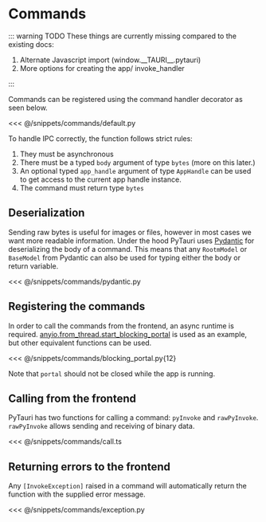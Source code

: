 # Commands

::: warning TODO
These things are currently missing compared to the existing docs:
1. Alternate Javascript import (window.\_\_TAURI__.pytauri)
2. More options for creating the app/ invoke_handler

:::

Commands can be registered using the command handler decorator as seen below.

<<< @/snippets/commands/default.py

To handle IPC correctly, the function follows strict rules:
1. They must be asynchronous
2. There must be a typed `body` argument of type `bytes` (more on this later.)
3. An optional typed `app_handle` argument of type `AppHandle` can be used to get access to the current app handle instance.
4. The command must return type `bytes`

## Deserialization
Sending raw bytes is useful for images or files, however in most cases we want more readable information.
Under the hood PyTauri uses [Pydantic](https://docs.pydantic.dev/latest/) for deserializing the body of a command.
This means that any `RootmModel` or `BaseModel` from Pydantic can also be used for typing either the body or return variable.

<<< @/snippets/commands/pydantic.py

## Registering the commands
In order to call the commands from the frontend, an async runtime is required.
[anyio.from_thread.start_blocking_portal](https://anyio.readthedocs.io/en/stable/api.html#anyio.from_thread.start_blocking_portal) is
used as an example, but other equivalent functions can be used.

<<< @/snippets/commands/blocking_portal.py{12}

Note that `portal` should not be closed while the app is running.

## Calling from the frontend
PyTauri has two functions for calling a command: `pyInvoke` and `rawPyInvoke`.
`rawPyInvoke` allows sending and receiving of binary data.

<<< @/snippets/commands/call.ts

## Returning errors to the frontend
Any `[InvokeException]` raised in a command will automatically return the function with the supplied error message.

<<< @/snippets/commands/exception.py
